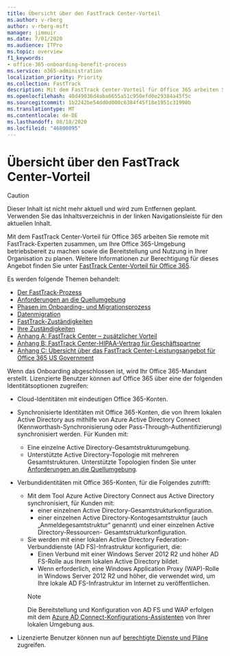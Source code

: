 ```yaml
---
title: Übersicht über den FastTrack Center-Vorteil
ms.author: v-rberg
author: v-rberg-msft
manager: jimmuir
ms.date: 7/01/2020
ms.audience: ITPro
ms.topic: overview
f1_keywords:
- office-365-onboarding-benefit-process
ms.service: o365-administration
localization_priority: Priority
ms.collection: FastTrack
description: Mit dem FastTrack Center-Vorteil für Office 365 arbeiten Sie remote mit FastTrack-Experten zusammen, um Ihre Office 365-Umgebung betriebsbereit zu machen sowie die Bereitstellung und Nutzung in Ihrer Organisation zu planen. Weitere Informationen zur Berechtigung für dieses Angebot finden Sie unter „FastTrack Center-Vorteil für Office 365“.
ms.openlocfilehash: 40d49036d4aba6655a51c950efd0e29384a45f5c
ms.sourcegitcommit: 1b2242be54dd0d000c6384f45f18e1951c31998b
ms.translationtype: MT
ms.contentlocale: de-DE
ms.lasthandoff: 08/18/2020
ms.locfileid: "46800895"
---
```

# <a name="fasttrack-center-benefit-overview"></a>Übersicht über den FastTrack Center-Vorteil

> [!CAUTION]
> Dieser Inhalt ist nicht mehr aktuell und wird zum Entfernen geplant. Verwenden Sie das Inhaltsverzeichnis in der linken Navigationsleiste für den aktuellen Inhalt.

Mit dem FastTrack Center-Vorteil für Office 365 arbeiten Sie remote mit FastTrack-Experten zusammen, um Ihre Office 365-Umgebung betriebsbereit zu machen sowie die Bereitstellung und Nutzung in Ihrer Organisation zu planen. Weitere Informationen zur Berechtigung für dieses Angebot finden Sie unter [FastTrack Center-Vorteil für Office 365](O365-fasttrack-benefit-for-office-365.md).
  
Es werden folgende Themen behandelt:
- [Der FastTrack-Prozess](O365-fasttrack-process.md) 
- [Anforderungen an die Quellumgebung](O365-source-environment-expectations.md)
- [Phasen im Onboarding- und Migrationsprozess](O365-onboarding-and-migration.md)
- [Datenmigration](O365-data-migration.md)
- [FastTrack-Zuständigkeiten](O365-fasttrack-responsibilities.md)
- [Ihre Zuständigkeiten](O365-your-responsibilities.md) 
- [Anhang A: FastTrack Center – zusätzlicher Vorteil](O365-fasttrack-additional-benefits.md)
- [Anhang B: FastTrack Center-HIPAA-Vertrag für Geschäftspartner](O365-hipaa-business-associate-agreement.md)
- [Anhang C: Übersicht über das FastTrack Center-Leistungsangebot für Office 365 US Government](US-Gov-appendix-overview.md)
    
Wenn das Onboarding abgeschlossen ist, wird Ihr Office 365-Mandant erstellt. Lizenzierte Benutzer können auf Office 365 über eine der folgenden Identitätsoptionen zugreifen:
- Cloud-Identitäten mit eindeutigen Office 365-Konten.
- Synchronisierte Identitäten mit Office 365-Konten, die von Ihrem lokalen Active Directory aus mithilfe von Azure Active Directory Connect (Kennworthash-Synchronisierung oder Pass-Through-Authentifizierung) synchronisiert werden. Für Kunden mit:
  - Eine einzelne Active Directory-Gesamtstrukturumgebung.
  - Unterstützte Active Directory-Topologie mit mehreren Gesamtstrukturen. Unterstützte Topologien finden Sie unter [Anforderungen an die Quellumgebung](O365-source-environment-expectations.md).
- Verbundidentitäten mit Office 365-Konten, für die Folgendes zutrifft:
  - Mit dem Tool Azure Active Directory Connect aus Active Directory synchronisiert, für Kunden mit:
      - einer einzelnen Active Directory-Gesamtstrukturkonfiguration.
      - einer einzelnen Active Directory-Kontogesamtstruktur (auch „Anmeldegesamtstruktur“ genannt) und einer einzelnen Active Directory-Ressourcen- Gesamtstrukturkonfiguration.
  - Sie werden mit einer lokalen Active Directory Federation-Verbunddienste (AD FS)-Infrastruktur konfiguriert, die:
      - Einen Verbund mit einer Windows Server 2012 R2 und höher AD FS-Rolle aus Ihrem lokalen Active Directory bildet.
      - Wenn erforderlich, eine Windows Application Proxy (WAP)-Rolle in Windows Server 2012 R2 und höher, die verwendet wird, um Ihre lokale AD FS-Infrastruktur im Internet zu veröffentlichen.
    > [!NOTE]
    > Die Bereitstellung und Konfiguration von AD FS und WAP erfolgen mit dem [Azure AD Connect-Konfigurations-Assistenten](https://go.microsoft.com/fwlink/?linkid=844794) von Ihrer lokalen Umgebung aus. 
  
- Lizenzierte Benutzer können nun auf [berechtigte Dienste und Pläne](M365-eligible-services-and-plans.md) zugreifen.

